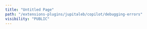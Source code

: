 ```yaml
---
title: "Untitled Page"
path: "/extensions-plugins/jupitaleb/copilot/debugging-errors"
visibility: "PUBLIC"
---
```

